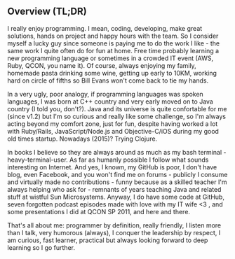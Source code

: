 ## Overview (TL;DR)

I really enjoy programming. I mean, coding, developing, make great solutions, hands on project and happy hours with the team. So I consider myself a lucky guy since someone is paying me to do the work I like - the same work I quite often do for fun at home. Free time probably learning a new programming language or sometimes in a crowded IT event (AWS, Ruby, QCON, you name it). Of course, always enjoying my family, homemade pasta drinking some wine, getting up early to 10KM, working hard on circle of fifths so Bill Evans won't come back to tie my hands.

In a very ugly, poor analogy, if programming languages was spoken languages, I was born at C++ country and very early moved on to Java country (I told you, don't?). Java and its universe is quite confortable for me (since v1.2) but I'm so curious and really like some challenge, so I'm always acting beyond my comfort zone, just for fun, despite having worked a lot with Ruby/Rails, JavaScript/Node.js and Objective-C/iOS during my good old times startup. Nowadays (2015)? Trying Clojure.

In books I believe so they are always around as much as my bash terminal - heavy-terminal-user. As far as humanly possible I follow what sounds interesting on Internet. And yes, I known, my GitHub is poor, I don't have blog, even Facebook, and you won't find me on forums - publicly I consume and virtually made no contributions - funny because as a skilled teacher I'm always helping who ask for - remnants of years teaching Java and related stuff at wistful Sun Microsystems. Anyway, I do have some code at GitHub, seven forgotten podcast episodes made with love with my IT wife <3 , and some presentations I did at QCON SP 2011, and here and there.

That's all about me: programmer by definition, really friendly, I listen more than I talk, very humorous (always), I conquer the leadership by respect, I am curious, fast learner, practical but always looking forward to deep learning so I go further.
